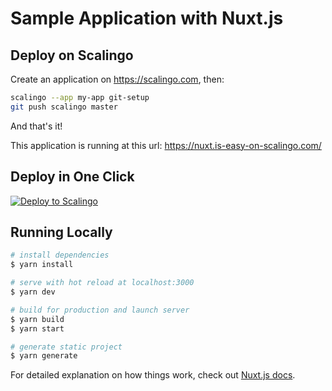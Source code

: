 # Sample Application with Nuxt.js

## Deploy on Scalingo

Create an application on https://scalingo.com, then:

```sh
scalingo --app my-app git-setup
git push scalingo master
```

And that's it!

This application is running at this url: https://nuxt.is-easy-on-scalingo.com/

## Deploy in One Click

[![Deploy to Scalingo](https://cdn.scalingo.com/deploy/button.svg)](https://my.osc-fr1.scalingo.com/deploy?source=https://github.com/Scalingo/sample-node-nuxt)

## Running Locally

```bash
# install dependencies
$ yarn install

# serve with hot reload at localhost:3000
$ yarn dev

# build for production and launch server
$ yarn build
$ yarn start

# generate static project
$ yarn generate
```

For detailed explanation on how things work, check out [Nuxt.js docs](https://nuxtjs.org).
